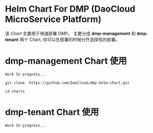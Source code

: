 # Helm Chart For DMP (DaoCloud MicroService Platform)

该 Chart 主要用于快速部署 DMP。
主要分成 **dmp-management**  和 **dmp-tenant** 两个 Chart, 你可以在部署的时候分开选择性的部署。

# dmp-management Chart 使用
```Work In progress...```
```shell
git clone  https://github.com/DaoCloud/dmp-helm-chart.git

cd charts

```

# dmp-tenant Chart 使用
```Work In progress...```
